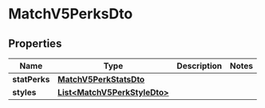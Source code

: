 

# MatchV5PerksDto


## Properties

| Name | Type | Description | Notes |
|------------ | ------------- | ------------- | -------------|
|**statPerks** | [**MatchV5PerkStatsDto**](MatchV5PerkStatsDto.md) |  |  |
|**styles** | [**List&lt;MatchV5PerkStyleDto&gt;**](MatchV5PerkStyleDto.md) |  |  |



